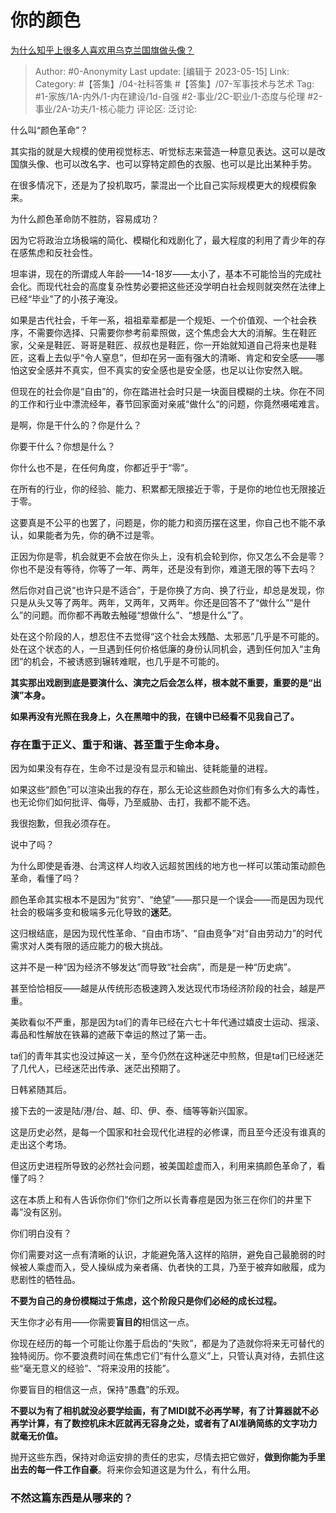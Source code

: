 # 你的颜色
[为什么知乎上很多人喜欢用乌克兰国旗做头像？](https://www.zhihu.com/question/597194482/answer/3027071607)

> Author: #0-Anonymity
> Last update: [编辑于 2023-05-15]
> Link:
> Category: #【答集】/04-社科答集 #【答集】/07-军事技术与艺术
> Tag: #1-家族/1A-内外/1-内在建设/1d-自强 #2-事业/2C-职业/1-态度与伦理 #2-事业/2A-功夫/1-核心能力 
> 评论区:
> 泛讨论:

什么叫“颜色革命”？

其实指的就是大规模的使用视觉标志、听觉标志来营造一种意见表达。这可以是改国旗头像、也可以改名字、也可以穿特定颜色的衣服、也可以是比出某种手势。

在很多情况下，还是为了投机取巧，蒙混出一个比自己实际规模更大的规模假象来。

为什么颜色革命防不胜防，容易成功？

因为它将政治立场极端的简化、模糊化和戏剧化了，最大程度的利用了青少年的存在感焦虑和反社会性。

坦率讲，现在的所谓成人年龄——14-18岁——太小了，基本不可能恰当的完成社会化。而现代社会的高度复杂性势必要把这些还没学明白社会规则就突然在法律上已经“毕业”了的小孩子淹没。

如果是古代社会，千年一系，祖祖辈辈都是一个规矩、一个价值观、一个社会秩序，不需要你选择、只需要你参考前辈照做，这个焦虑会大大的消解。生在鞋匠家，父亲是鞋匠、哥哥是鞋匠、叔叔也是鞋匠，你一开始就知道自己将来也是鞋匠，这看上去似乎“令人窒息”，但却在另一面有强大的清晰、肯定和安全感——哪怕这安全感并不真实，但不真实的安全感也是安全感，也足以让你安然入眠。

但现在的社会你是“自由”的，你在踏进社会时只是一块面目模糊的土块。你在不同的工作和行业中漂流经年，春节回家面对亲戚“做什么“的问题，你竟然嗫喏难言。

是啊，你是干什么的？你是什么？

你要干什么？你想是什么？

你什么也不是，在任何角度，你都近乎于“零”。

在所有的行业，你的经验、能力、积累都无限接近于零，于是你的地位也无限接近于零。

这要真是不公平的也罢了，问题是，你的能力和资历摆在这里，你自己也不能不承认，如果能者为先，你的确不过是零。

正因为你是零，机会就更不会放在你头上，没有机会轮到你，你又怎么不会是零？你也不是没有等待，你等了一年、两年，还是没有到你，难道无限的等下去吗？

然后你对自己说“也许只是不适合”，于是你换了方向、换了行业，却总是发现，你只是从头又等了两年。两年，又两年，又两年。你还是回答不了“做什么”“是什么”的问题。而你都不再敢去触碰“想做什么”、“想是什么”了。

处在这个阶段的人，想忍住不去觉得“这个社会太残酷、太邪恶”几乎是不可能的。处在这个状态的人，一旦遇到任何价格低廉的身份认同机会，遇到任何加入“主角团”的机会，不被诱惑到辗转难眠，也几乎是不可能的。

**其实那出戏剧到底是要演什么、演完之后会怎么样，根本就不重要，重要的是“出演”本身。**

**如果再没有光照在我身上，久在黑暗中的我，在镜中已经看不见我自己了。**

### 存在重于正义、重于和谐、甚至重于生命本身。 ###

因为如果没有存在，生命不过是没有显示和输出、徒耗能量的进程。

如果这些“颜色”可以渲染出我的存在，那么无论这些颜色对你们有多么大的毒性，也无论你们如何批评、侮辱，乃至威胁、击打，我都不能不选。

我很抱歉，但我必须存在。

说中了吗？

为什么即使是香港、台湾这样人均收入远超贫困线的地方也一样可以策动策动颜色革命，看懂了吗？

颜色革命其实根本不是因为“贫穷”、“绝望”——那只是一个误会——而是因为现代社会的极端多变和极端多元化导致的**迷茫**。

这归根结底，是因为现代性革命、“自由市场”、“自由竞争”对“自由劳动力”的时代需求对人类有限的适应能力的极大挑战。

这并不是一种“因为经济不够发达”而导致“社会病”，而是是一种“历史病”。

甚至恰恰相反——越是从传统形态极速跨入发达现代市场经济阶段的社会，越是严重。

美欧看似不严重，那是因为ta们的青年已经在六七十年代通过嬉皮士运动、摇滚、毒品和性解放在铁幕的遮蔽下幸运的熬过了第一击。

ta们的青年其实也没过掉这一关，至今仍然在这种迷茫中煎熬，但是ta们已经迷茫了几代人，已经迷茫出传承、迷茫出预期了。

日韩紧随其后。

接下去的一波是陆/港/台、越、印、伊、泰、缅等等新兴国家。

这是历史必然，是每一个国家和社会现代化进程的必修课，而且至今还没有谁真的走出这个考场。

但这历史进程所导致的必然社会问题，被美国趁虚而入，利用来搞颜色革命了，看懂了吗？

这在本质上和有人告诉你你们“你们之所以长青春痘是因为张三在你们的井里下毒”没有区别。

你们明白没有？

你们需要对这一点有清晰的认识，才能避免落入这样的陷阱，避免自己最脆弱的时候被人乘虚而入，受人操纵成为亲者痛、仇者快的工具，乃至于被弃如敝履，成为悲剧性的牺牲品。

**不要为自己的身份模糊过于焦虑，这个阶段只是你们必经的成长过程。**

天生你才必有用——你需要**盲目的**相信这一点。

你现在经历的每一个可能让你羞于启齿的“失败”，都是为了造就你将来无可替代的独特阅历。你不要浪费时间在焦虑它们“有什么意义”上，只管认真对待，去抓住这些“毫无意义的经验”、“将来没用的技能”。

你要盲目的相信这一点，保持“愚蠢”的乐观。

**不要以为有了相机就没必要学绘画，有了MIDI就不必再学琴，有了计算器就不必再学计算，有了数控机床木匠就再无容身之处，或者有了AI准确简练的文字功力就毫无价值。**

抛开这些东西，保持对命运安排的责任的忠实，尽情去把它做好，**做到你能为手里出去的每一件工作自豪**。将来你会知道这是为什么，有什么用。

### 不然这篇东西是从哪来的？ ###
